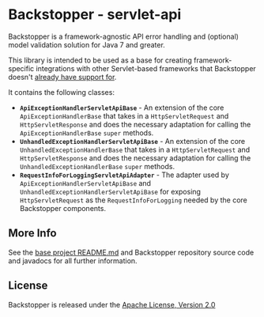 # Backstopper - servlet-api

Backstopper is a framework-agnostic API error handling and (optional) model validation solution for Java 7 and greater.

This library is intended to be used as a base for creating framework-specific integrations with other Servlet-based frameworks that Backstopper doesn't [already have support for](../README.md#framework_modules). 

It contains the following classes:

* **`ApiExceptionHandlerServletApiBase`** - An extension of the core `ApiExceptionHandlerBase` that takes in a `HttpServletRequest` and `HttpServletResponse` and does the necessary adaptation for calling the `ApiExceptionHandlerBase` `super` methods.
* **`UnhandledExceptionHandlerServletApiBase`** - An extension of the core `UnhandledExceptionHandlerBase` that takes in a `HttpServletRequest` and `HttpServletResponse` and does the necessary adaptation for calling the `UnhandledExceptionHandlerBase` `super` methods.
* **`RequestInfoForLoggingServletApiAdapter`** - The adapter used by `ApiExceptionHandlerServletApiBase` and `UnhandledExceptionHandlerServletApiBase` for exposing `HttpServletRequest` as the `RequestInfoForLogging` needed by the core Backstopper components.  

## More Info

See the [base project README.md](../README.md) and Backstopper repository source code and javadocs for all further information.

## License

Backstopper is released under the [Apache License, Version 2.0](http://www.apache.org/licenses/LICENSE-2.0)
